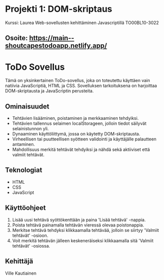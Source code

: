 # Projekti 1: DOM-skriptaus
 Kurssi: Laurea Web-sovellusten kehittäminen Javascriptillä TO00BL10-3022
 
## Osoite: https://main--shoutcapestodoapp.netlify.app/

# ToDo Sovellus

Tämä on yksinkertainen ToDo-sovellus, joka on toteutettu käyttäen vain natiivia JavaScriptiä, HTML ja CSS. Sovelluksen tarkoituksena on harjoittaa DOM-skriptausta ja JavaScriptin perusteita. 

## Ominaisuudet

- Tehtävien lisääminen, poistaminen ja merkkaaminen tehdyiksi.
- Tehtävien tallennus selaimen localStorageen, jolloin tiedot säilyvät selainistunnon yli.
- Dynaaminen käyttöliittymä, jossa on käytetty DOM-skriptausta.
- Virheellisen tai puutteellisen syötteen validointi ja käyttäjälle palautteen antaminen.
- Mahdollisuus merkitä tehtävät tehdyiksi ja nähdä sekä aktiiviset että valmiit tehtävät.

## Teknologiat

- HTML
- CSS
- JavaScript

## Käyttöohjeet

1. Lisää uusi tehtävä syöttökenttään ja paina 'Lisää tehtävä' -nappia.
2. Poista tehtävä painamalla tehtävän vieressä olevaa poistonappia.
3. Merkitse tehtävä tehdyksi klikkaamalla tehtävää, jolloin se siirtyy 'Valmiit tehtävät' -osioon.
4. Voit merkitä tehtävän jälleen keskeneräiseksi klikkaamalla sitä 'Valmiit tehtävät' -osiossa.

## Kehittäjä

Ville Kautiainen


